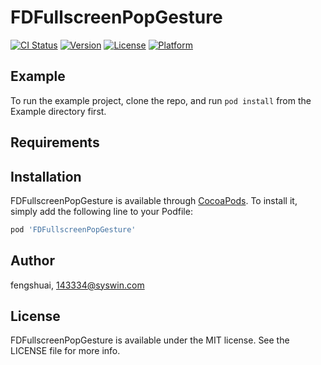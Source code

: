 # FDFullscreenPopGesture

[![CI Status](https://img.shields.io/travis/fengshuai/FDFullscreenPopGesture.svg?style=flat)](https://travis-ci.org/fengshuai/FDFullscreenPopGesture)
[![Version](https://img.shields.io/cocoapods/v/FDFullscreenPopGesture.svg?style=flat)](https://cocoapods.org/pods/FDFullscreenPopGesture)
[![License](https://img.shields.io/cocoapods/l/FDFullscreenPopGesture.svg?style=flat)](https://cocoapods.org/pods/FDFullscreenPopGesture)
[![Platform](https://img.shields.io/cocoapods/p/FDFullscreenPopGesture.svg?style=flat)](https://cocoapods.org/pods/FDFullscreenPopGesture)

## Example

To run the example project, clone the repo, and run `pod install` from the Example directory first.

## Requirements

## Installation

FDFullscreenPopGesture is available through [CocoaPods](https://cocoapods.org). To install
it, simply add the following line to your Podfile:

```ruby
pod 'FDFullscreenPopGesture'
```

## Author

fengshuai, 143334@syswin.com

## License

FDFullscreenPopGesture is available under the MIT license. See the LICENSE file for more info.
